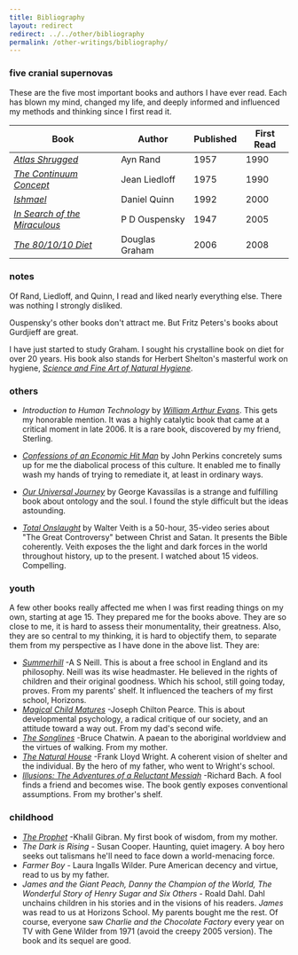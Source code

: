```yaml
---
title: Bibliography
layout: redirect
redirect: ../../other/bibliography
permalink: /other-writings/bibliography/
---
```


### five cranial supernovas

These are the five most important books and authors I have ever read. Each has blown my mind, changed my life, and deeply informed and influenced my methods and thinking since I first read it.

| Book | Author | Published | First Read |
| ---- | ---- | ---- | ---- |
| [_Atlas Shrugged_](https://www.amazon.com/gp/product/B00264ATU4?ie=UTF8&amp;tag=thedarknessco-20&amp;linkCode=as2&amp;camp=1789&amp;creative=9325&amp;creativeASIN=B00264ATU4) | Ayn Rand | 1957 | 1990 |
| [_The Continuum Concept_](https://www.amazon.com/gp/product/0201050714?ie=UTF8&amp;tag=thedarknessco-20&amp;linkCode=as2&amp;camp=1789&amp;creative=9325&amp;creativeASIN=0201050714) | Jean Liedloff | 1975 | 1990 |
| [_Ishmael_](https://www.amazon.com/gp/product/0553375407?ie=UTF8&amp;tag=thedarknessco-20&amp;linkCode=as2&amp;camp=1789&amp;creative=9325&amp;creativeASIN=0553375407) | Daniel Quinn | 1992 | 2000 |
| [_In Search of the Miraculous_](https://www.amazon.com/gp/product/0156007460?ie=UTF8&amp;tag=thedarknessco-20&amp;linkCode=as2&amp;camp=1789&amp;creative=9325&amp;creativeASIN=0156007460) | P D Ouspensky | 1947 | 2005 |
| [_The 80/10/10 Diet_](https://www.amazon.com/gp/product/1893831248?ie=UTF8&amp;tag=thedarknessco-20&amp;linkCode=as2&amp;camp=1789&amp;creative=9325&amp;creativeASIN=1893831248) | Douglas Graham | 2006 | 2008 |

### notes

Of Rand, Liedloff, and Quinn, I read and liked nearly everything else. There was nothing I strongly disliked.

Ouspensky's other books don't attract me. But Fritz Peters's books about Gurdjieff are great. 

I have just started to study Graham. I sought his crystalline book on diet for over 20 years. His book also stands for Herbert Shelton's masterful work on hygiene, [_Science and Fine Art of Natural Hygiene_](/nhs.pdf).

### others

- _Introduction to Human Technology_ by [_William Arthur Evans_](/blog/2009/08/william-arthur-evans/). This gets my honorable mention. It was a highly catalytic book that came at a critical moment in late 2006. It is a rare book, discovered by my friend, Sterling.

- [_Confessions of an Economic Hit Man_](https://www.amazon.com/dp/0452287081?tag=thedarknessco-20&amp;camp=14573&amp;creative=327641&amp;linkCode=as1&amp;creativeASIN=0452287081&amp;adid=1CKF7AZ7XHPKT5B97ZD5&amp;) by John Perkins concretely sums up for me the diabolical process of this culture. It enabled me to finally wash my hands of trying to remediate it, at least in ordinary ways.

- [_Our Universal Journey_](/f/journey.pdf) by George Kavassilas is a strange and fulfilling book about ontology and the soul. I found the style difficult but the ideas astounding.

- [_Total Onslaught_](https://www.youtube.com/watch?v=LTSKfXzdiuE&list=PL95B1BB23B7A3C795) by Walter Veith is a 50-hour, 35-video series about "The Great Controversy" between Christ and Satan. It presents the Bible coherently. Veith exposes the the light and dark forces in the world throughout history, up to the present. I watched about 15 videos. Compelling.

### youth

A few other books really affected me when I was first reading things on my own, starting at age 15. They prepared me for the books above. They are so close to me, it is hard to assess their monumentality, their greatness. Also, they are so central to my thinking, it is hard to objectify them, to separate them from my perspective as I have done in the above list. They are:

- [_Summerhill_](https://www.amazon.com/gp/product/0312141378?ie=UTF8&amp;tag=thedarknessco-20&amp;linkCode=as2&amp;camp=1789&amp;creative=9325&amp;creativeASIN=0312141378) -A S Neill. This is about a free school in England and its philosophy. Neill was its wise headmaster. He believed in the rights of children and their original goodness. Which his school, still going today, proves. From my parents' shelf. It influenced the teachers of my first school, Horizons.
- [_Magical Child Matures_](https://www.amazon.com/gp/product/0525243291?ie=UTF8&amp;tag=thedarknessco-20&amp;linkCode=as2&amp;camp=1789&amp;creative=9325&amp;creativeASIN=0525243291) -Joseph Chilton Pearce. This is about developmental psychology, a radical critique of our society, and an attitude toward a way out. From my dad's second wife.
- [_The Songlines_](https://www.amazon.com/gp/product/0140094296?ie=UTF8&amp;tag=thedarknessco-20&amp;linkCode=as2&amp;camp=1789&amp;creative=9325&amp;creativeASIN=0140094296) -Bruce Chatwin. A paean to the aboriginal worldview and the virtues of walking. From my mother.
- [_The Natural House_](https://www.amazon.com/gp/product/0818000074?ie=UTF8&amp;tag=thedarknessco-20&amp;linkCode=as2&amp;camp=1789&amp;creative=9325&amp;creativeASIN=0818000074) -Frank Lloyd Wright. A coherent vision of shelter and the individual. By the hero of my father, who went to Wright's school.
- [_Illusions: The Adventures of a Reluctant Messiah_](https://www.amazon.com/gp/product/0099427869?ie=UTF8&amp;tag=thedarknessco-20&amp;linkCode=as2&amp;camp=1789&amp;creative=9325&amp;creativeASIN=0099427869) -Richard Bach. A fool finds a friend and becomes wise. The book gently exposes conventional assumptions. From my brother's shelf.

### childhood

- [_The Prophet_](https://www.amazon.com/gp/product/0394404289?ie=UTF8&amp;tag=thedarknessco-20&amp;linkCode=as2&amp;camp=1789&amp;creative=9325&amp;creativeASIN=0394404289) -Khalil Gibran. My first book of wisdom, from my mother.
- _The Dark is Rising_ - Susan Cooper. Haunting, quiet imagery. A boy hero seeks out talismans he'll need to face down a world-menacing force.
- _Farmer Boy_ - Laura Ingalls Wilder. Pure American decency and virtue, read to us by my father.
- _James and the Giant Peach, Danny the Champion of the World, The Wonderful Story of Henry Sugar and Six Others_ - Roald Dahl. Dahl unchains children in his stories and in the visions of his readers. _James_ was read to us at Horizons School. My parents bought me the rest. Of course, everyone saw _Charlie and the Chocolate Factory_ every year on TV with Gene Wilder from 1971 (avoid the creepy 2005 version). The book and its sequel are good.
